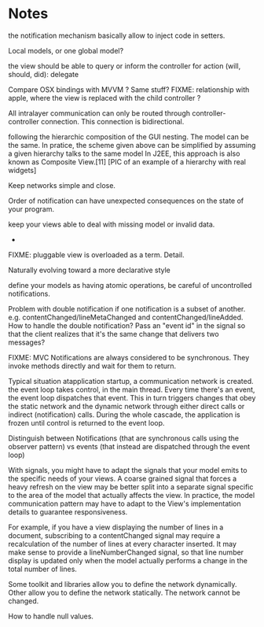 Notes
=====


the notification mechanism basically allow to inject code in setters.

Local models, or one global model?

the view should be able to query or inform the controller for action (will, should, did): delegate


Compare OSX bindings with MVVM ? Same stuff?
FIXME: relationship with apple, where the view is replaced with the child controller ?


All intralayer communication can only be routed through controller-controller connection. This connection is bidirectional.



following the hierarchic composition of the GUI nesting. The model can be the
same. In pratice, the scheme given above can be simplified by assuming a given
hierarchy talks to the same model In J2EE, this approach is also known as
Composite View.[11] [PIC of an example of a hierarchy with real widgets]




Keep networks simple and close.

Order of notification can have unexpected consequences on the state of your program.


keep your views able to deal with missing model or invalid data.

-

FIXME: pluggable view is overloaded as a term. Detail.

Naturally evolving toward a more declarative style

define your models as having atomic operations, be careful of uncontrolled notifications.


Problem with double notification if one notification is a subset of another.
e.g. contentChanged/lineMetaChanged and contentChanged/lineAdded. How to handle
the double notification? Pass an "event id" in the signal so that the client 
realizes that it's the same change that delivers two messages?


FIXME: MVC Notifications are always considered to be synchronous. They invoke methods directly
and wait for them to return.


Typical situation
atapplication startup, a communication network is created.
the event loop takes control, in the main thread. 
Every time there's an event, the event loop dispatches that event. 
This in turn triggers changes that obey the static network and the
dynamic network through either direct calls or indirect (notification)
calls. During the whole cascade, the application is frozen until control
is returned to the event loop.


Distinguish between Notifications (that are synchronous calls using the observer pattern) 
vs events (that instead are dispatched through the event loop)


With signals, you might have to adapt the signals that your model emits
to the specific needs of your views. 
A coarse grained signal that forces
a heavy refresh on the view may be better split into a separate signal
specific to the area of the model that actually affects the view. In 
practice, the model communication pattern may have to adapt to the View's
implementation details to guarantee responsiveness.

For example, if you have a view displaying the number of lines in a document,
subscribing to a contentChanged signal may require a recalculation of the number
of lines at every character inserted. It may make sense to provide a lineNumberChanged
signal, so that line number display is updated only when the model actually
performs a change in the total number of lines.


Some toolkit and libraries allow you to define the network dynamically.
Other allow you to define the network statically. The network cannot be changed.


How to handle null values.

